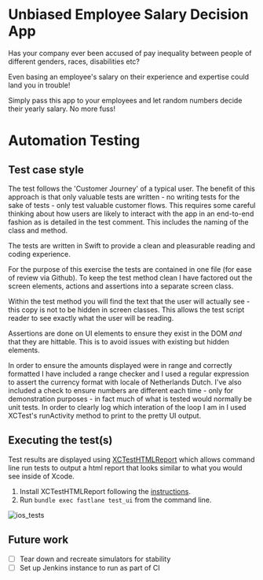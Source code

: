 # Unbiased Employee Salary Decision App

Has your company ever been accused of pay inequality between people of different genders, races, disabilities etc?

Even basing an employee's salary on their experience and expertise could land you in trouble!

Simply pass this app to your employees and let random numbers decide their yearly salary. No more fuss!

# Automation Testing

## Test case style

The test follows the 'Customer Journey' of a typical user. The benefit of this approach is that only valuable tests are written - no writing tests for the sake of tests - only test valuable customer flows. This requires some careful thinking about how users are likely to interact with the app in an end-to-end fashion as is detailed in the test comment. This includes the naming of the class and method.

The tests are written in Swift to provide a clean and pleasurable reading and coding experience.

For the purpose of this exercise the tests are contained in one file (for ease of review via Github). To keep the test method clean I have factored out the screen elements, actions and assertions into a separate screen class. 

Within the test method you will find the text that the user will actually see - this copy is not to be hidden in screen classes. This allows the test script reader to see exactly what the user will be reading.

Assertions are done on UI elements to ensure they exist in the DOM *and* that they are hittable.  This is to avoid issues with existing but hidden elements.

In order to ensure the amounts displayed were in range and correctly formatted I have included a range checker and I used a regular expression to assert the currency format with locale of Netherlands Dutch. I've also included a check to ensure numbers are different each time - only for demonstration purposes - in fact much of what is tested would normally be unit tests.  In order to clearly log which interation of the loop I am in I used XCTest's runActivity method to print to the pretty UI output.

## Executing the test(s)

Test results are displayed using [XCTestHTMLReport](https://github.com/TitouanVanBelle/XCTestHTMLReport) which allows command line run tests to output a html report that looks similar to what you would see inside of Xcode.

1. Install XCTestHTMLReport following the [instructions](XCTestHTMLReport).
2. Run `bundle exec fastlane test_ui` from the command line.

![ios_tests](https://user-images.githubusercontent.com/18099038/89146738-b0768200-d5a8-11ea-8740-9a4b98fa52a5.gif)

## Future work

- [ ] Tear down and recreate simulators for stability
- [ ] Set up Jenkins instance to run as part of CI
